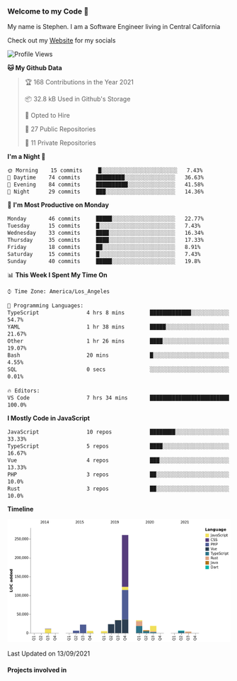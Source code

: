 ### Welcome to my Code 👋

My name is Stephen. I am a Software Engineer living in Central California

Check out my [Website](https://snipey.dev) for my socials

<!--START_SECTION:waka-->
![Profile Views](http://img.shields.io/badge/Profile%20Views-0-blue)

**🐱 My Github Data** 

> 🏆 168 Contributions in the Year 2021
 > 
> 📦 32.8 kB Used in Github's Storage 
 > 
> 💼 Opted to Hire
 > 
> 📜 27 Public Repositories 
 > 
> 🔑 11 Private Repositories  
 > 
**I'm a Night 🦉** 

```text
🌞 Morning    15 commits     █░░░░░░░░░░░░░░░░░░░░░░░░   7.43% 
🌆 Daytime    74 commits     █████████░░░░░░░░░░░░░░░░   36.63% 
🌃 Evening    84 commits     ██████████░░░░░░░░░░░░░░░   41.58% 
🌙 Night      29 commits     ███░░░░░░░░░░░░░░░░░░░░░░   14.36%

```
📅 **I'm Most Productive on Monday** 

```text
Monday       46 commits     █████░░░░░░░░░░░░░░░░░░░░   22.77% 
Tuesday      15 commits     █░░░░░░░░░░░░░░░░░░░░░░░░   7.43% 
Wednesday    33 commits     ████░░░░░░░░░░░░░░░░░░░░░   16.34% 
Thursday     35 commits     ████░░░░░░░░░░░░░░░░░░░░░   17.33% 
Friday       18 commits     ██░░░░░░░░░░░░░░░░░░░░░░░   8.91% 
Saturday     15 commits     █░░░░░░░░░░░░░░░░░░░░░░░░   7.43% 
Sunday       40 commits     █████░░░░░░░░░░░░░░░░░░░░   19.8%

```


📊 **This Week I Spent My Time On** 

```text
⌚︎ Time Zone: America/Los_Angeles

💬 Programming Languages: 
TypeScript               4 hrs 8 mins        █████████████░░░░░░░░░░░░   54.7% 
YAML                     1 hr 38 mins        █████░░░░░░░░░░░░░░░░░░░░   21.67% 
Other                    1 hr 26 mins        ████░░░░░░░░░░░░░░░░░░░░░   19.07% 
Bash                     20 mins             █░░░░░░░░░░░░░░░░░░░░░░░░   4.55% 
SQL                      0 secs              ░░░░░░░░░░░░░░░░░░░░░░░░░   0.01%

🔥 Editors: 
VS Code                  7 hrs 34 mins       █████████████████████████   100.0%

```

**I Mostly Code in JavaScript** 

```text
JavaScript               10 repos            ████████░░░░░░░░░░░░░░░░░   33.33% 
TypeScript               5 repos             ████░░░░░░░░░░░░░░░░░░░░░   16.67% 
Vue                      4 repos             ███░░░░░░░░░░░░░░░░░░░░░░   13.33% 
PHP                      3 repos             ██░░░░░░░░░░░░░░░░░░░░░░░   10.0% 
Rust                     3 repos             ██░░░░░░░░░░░░░░░░░░░░░░░   10.0%

```


**Timeline**

![Chart not found](https://raw.githubusercontent.com/Snipey/Snipey/master/charts/bar_graph.png) 


 Last Updated on 13/09/2021
<!--END_SECTION:waka-->

#### Projects involved in
